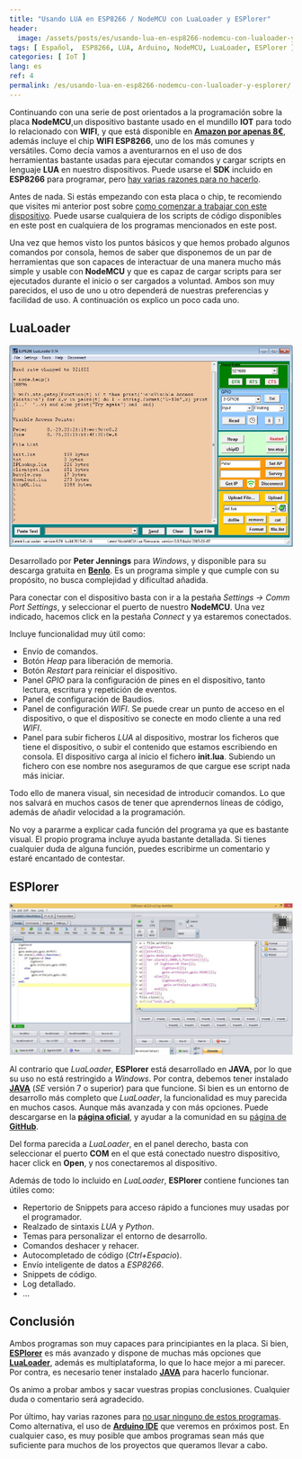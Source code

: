 ```yaml
---
title: "Usando LUA en ESP8266 / NodeMCU con LuaLoader y ESPlorer"
header:
  image: /assets/posts/es/usando-lua-en-esp8266-nodemcu-con-lualoader-y-esplorer/header.jpg
tags: [ Español,  ESP8266, LUA, Arduino, NodeMCU, LuaLoader, ESPlorer ]
categories: [ IoT ]
lang: es
ref: 4
permalink: /es/usando-lua-en-esp8266-nodemcu-con-lualoader-y-esplorer/
---
```


Continuando con una serie de post orientados a la programación sobre la placa **NodeMCU**,un dispositivo bastante usado en el mundillo **IOT** para todo lo relacionado con **WIFI**, y que está disponible en [**Amazon por apenas 8€**](http://amzn.to/2lp3HPG), además incluye el chip **WIFI ESP8266**, uno de los más comunes y versátiles. Como decía vamos a aventurarnos en el uso de dos herramientas bastante usadas para ejecutar comandos y cargar scripts en lenguaje **LUA** en nuestro dispositivos. Puede usarse el **SDK** incluido en **ESP8266** para programar, pero [hay varias razones para no hacerlo](http://internetofhomethings.com/homethings/?p=426).

Antes de nada. Si estás empezando con esta placa o chip, te recomiendo que visites mi anterior post sobre [como comenzar a trabajar con este dispositivo](http://danielmartingonzalez.com/conociendo-esp8266-nodemcu-el-modulo-wifi-para-iot/). Puede usarse cualquiera de los scripts de código disponibles en este post en cualquiera de los programas mencionados en este post.

Una vez que hemos visto los puntos básicos y que hemos probado algunos comandos por consola, hemos de saber que disponemos de un par de herramientas que son capaces de interactuar de una manera mucho más simple y usable con **NodeMCU** y que es capaz de cargar scripts para ser ejecutados durante el inicio o ser cargados a voluntad. Ambos son muy parecidos, el uso de uno u otro dependerá de nuestras preferencias y facilidad de uso. A continuación os explico un poco cada uno.

## LuaLoader

![LuaLoader](/assets/posts/es/usando-lua-en-esp8266-nodemcu-con-lualoader-y-esplorer/lualoader.jpg)

Desarrollado por **Peter Jennings** para *Windows*, y disponible para su descarga gratuita en **[Benlo](http://benlo.com/esp8266/)**. Es un programa simple y que cumple con su propósito, no busca complejidad y dificultad añadida.

Para conectar con el dispositivo basta con ir a la pestaña *Settings -> Comm Port Settings*, y seleccionar el puerto de nuestro **NodeMCU**. Una vez indicado, hacemos click en la pestaña *Connect* y ya estaremos conectados.

Incluye funcionalidad muy útil como:

- Envío de comandos.
- Botón *Heap* para liberación de memoria.
- Botón *Restart* para reiniciar el dispositivo.
- Panel *GPIO* para la configuración de pines en el dispositivo, tanto lectura, escritura y repetición de eventos.
- Panel de configuración de Baudios.
- Panel de configuración *WIFI*. Se puede crear un punto de acceso en el dispositivo, o que el dispositivo se conecte en modo cliente a una red *WIFI*.
- Panel para subir ficheros *LUA* al dispositivo, mostrar los ficheros que tiene el dispositivo, o subir el contenido que estamos escribiendo en consola. El dispositivo carga al inicio el fichero **init.lua**. Subiendo un fichero con ese nombre nos aseguramos de que cargue ese script nada más iniciar.

Todo ello de manera visual, sin necesidad de introducir comandos. Lo que nos salvará en muchos casos de tener que aprendernos líneas de código, además de añadir velocidad a la programación.

No voy a pararme a explicar cada función del programa ya que es bastante visual. El propio programa incluye ayuda bastante detallada. Si tienes cualquier duda de alguna función, puedes escribirme un comentario y estaré encantado de contestar.

## ESPlorer

![ESPlorer](/assets/posts/es/usando-lua-en-esp8266-nodemcu-con-lualoader-y-esplorer/esplorer.jpg)

Al contrario que *LuaLoader*, **ESPlorer** está desarrollado en **JAVA**, por lo que su uso no está restringido a *Windows*. Por contra, debemos tener instalado [**JAVA**](http://java.com/download) (*SE* versión 7 o superior) para que funcione. Si bien es un entorno de desarrollo más completo que *LuaLoader*, la funcionalidad es muy parecida en muchos casos. Aunque más avanzada y con más opciones. Puede descargarse en la **[página oficial](https://esp8266.ru/esplorer/)**, y ayudar a la comunidad en su [página de **GitHub**](https://github.com/4refr0nt/ESPlorer).

Del forma parecida a *LuaLoader*, en el panel derecho, basta con seleccionar el puerto **COM** en el que está conectado nuestro dispositivo, hacer click en **Open**, y nos conectaremos al dispositivo.

Además de todo lo incluido en *LuaLoader*, **ESPlorer** contiene funciones tan útiles como:

- Repertorio de Snippets para acceso rápido a funciones muy usadas por el programador.
- Realzado de sintaxis *LUA* y *Python*.
- Temas para personalizar el entorno de desarrollo.
- Comandos deshacer y rehacer.
- Autocompletado de código (*Ctrl+Espacio*).
- Envío inteligente de datos a *ESP8266*.
- Snippets de código.
- Log detallado.
- …

## Conclusión

Ambos programas son muy capaces para principiantes en la placa. Si bien, **[ESPlorer](https://esp8266.ru/esplorer/)** es más avanzado y dispone de muchas más opciones que **[LuaLoader](http://benlo.com/esp8266/)**, además es multiplataforma, lo que lo hace mejor a mi parecer. Por contra, es necesario tener instalado **[JAVA](http://java.com/download)** para hacerlo funcionar.

Os animo a probar ambos y sacar vuestras propias conclusiones. Cualquier duda o comentario será agradecido.

Por último, hay varias razones para [no usar ninguno de estos programas](http://internetofhomethings.com/homethings/?p=424). Como alternativa, el uso de [**Arduino IDE**](https://www.arduino.cc/en/Main/Software) que veremos en próximos post. En cualquier caso, es muy posible que ambos programas sean más que suficiente para muchos de los proyectos que queramos llevar a cabo.
